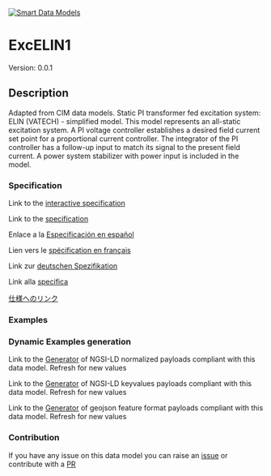 [![Smart Data Models](https://smartdatamodels.org/wp-content/uploads/2022/01/SmartDataModels_logo.png "Logo")](https://smartdatamodels.org)
# ExcELIN1
Version: 0.0.1

## Description 

Adapted from CIM data models. Static PI transformer fed excitation system: ELIN (VATECH) - simplified model.  This model represents an all-static excitation system. A PI voltage controller establishes a desired field current set point for a proportional current controller. The integrator of the PI controller has a follow-up input to match its signal to the present field current.  A power system stabilizer with power input is included in the model.
### Specification

Link to the [interactive specification](https://swagger.lab.fiware.org/?url=https://smart-data-models.github.io/dataModel.EnergyCIM/ExcELIN1/swagger.yaml)

Link to the [specification](https://github.com/smart-data-models/dataModel.EnergyCIM/blob/master/ExcELIN1/doc/spec.md)

Enlace a la [Especificación en español](https://github.com/smart-data-models/dataModel.EnergyCIM/blob/master/ExcELIN1/doc/spec_ES.md)

Lien vers le [spécification en français](https://github.com/smart-data-models/dataModel.EnergyCIM/blob/master/ExcELIN1/doc/spec_FR.md)

Link zur [deutschen Spezifikation](https://github.com/smart-data-models/dataModel.EnergyCIM/blob/master/ExcELIN1/doc/spec_DE.md)

Link alla [specifica](https://github.com/smart-data-models/dataModel.EnergyCIM/blob/master/ExcELIN1/doc/spec_IT.md)

[仕様へのリンク](https://github.com/smart-data-models/dataModel.EnergyCIM/blob/master/ExcELIN1/doc/spec_JA.md)
### Examples
### Dynamic Examples generation

Link to the [Generator](https://smartdatamodels.org/extra/ngsi-ld_generator.php?schemaUrl=https://raw.githubusercontent.com/smart-data-models/dataModel.EnergyCIM/master/ExcELIN1/schema.json&email=info@smartdatamodels.org) of NGSI-LD normalized payloads compliant with this data model. Refresh for new values

Link to the [Generator](https://smartdatamodels.org/extra/ngsi-ld_generator_keyvalues.php?schemaUrl=https://raw.githubusercontent.com/smart-data-models/dataModel.EnergyCIM/master/ExcELIN1/schema.json&email=info@smartdatamodels.org) of NGSI-LD keyvalues payloads compliant with this data model. Refresh for new values

Link to the [Generator](https://smartdatamodels.org/extra/geojson_features_generator.php?schemaUrl=https://raw.githubusercontent.com/smart-data-models/dataModel.EnergyCIM/master/ExcELIN1/schema.json&email=info@smartdatamodels.org) of geojson feature format payloads compliant with this data model. Refresh for new values
### Contribution

 If you have any issue on this data model you can raise an [issue](https://github.com/smart-data-models/dataModel.EnergyCIM/issues)  or contribute with a [PR](https://github.com/smart-data-models/dataModel.EnergyCIM/pulls)